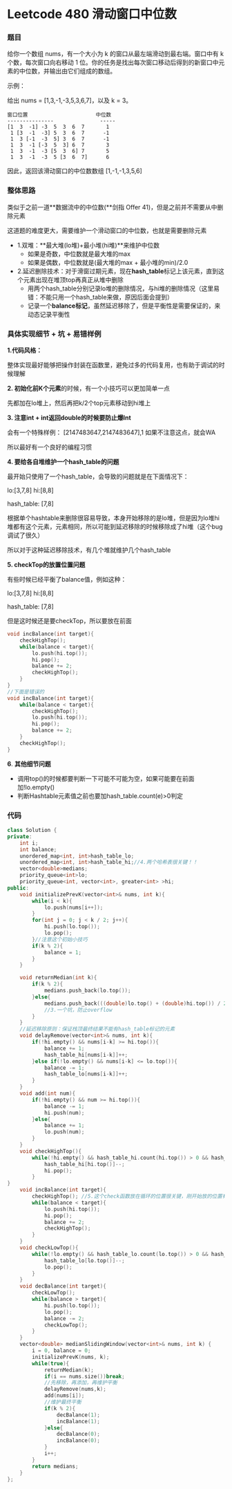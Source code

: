 # Leetcode 480 滑动窗口中位数

### 题目

给你一个数组 nums，有一个大小为 k 的窗口从最左端滑动到最右端。窗口中有 k 个数，每次窗口向右移动 1 位。你的任务是找出每次窗口移动后得到的新窗口中元素的中位数，并输出由它们组成的数组。

示例：

给出 nums = \[1,3,-1,-3,5,3,6,7\]，以及 k = 3。

```text
窗口位置                      中位数
---------------               -----
[1  3  -1] -3  5  3  6  7       1
 1 [3  -1  -3] 5  3  6  7      -1
 1  3 [-1  -3  5] 3  6  7      -1
 1  3  -1 [-3  5  3] 6  7       3
 1  3  -1  -3 [5  3  6] 7       5
 1  3  -1  -3  5 [3  6  7]      6
```

 因此，返回该滑动窗口的中位数数组 \[1,-1,-1,3,5,6\]

### 整体思路

类似于之前一道**数据流中的中位数\(**剑指 Offer 41\)，但是之前并不需要从中删除元素

这道题的难度更大，需要维护一个滑动窗口的中位数，也就是需要删除元素

* 1.双堆：**最大堆\(lo堆\)+最小堆\(hi堆\)**来维护中位数
  * 如果是奇数，中位数就是最大堆的max
  * 如果是偶数，中位数就是\(最大堆的max + 最小堆的min\)/2.0
* 2.延迟删除技术：对于滑窗过期元素，现在**hash\_table**标记上该元素，直到这个元素出现在堆顶top再真正从堆中删除
  * 用两个hash\_table分别记录lo堆的删除情况，与hi堆的删除情况（这里易错：不能只用一个hash\_table来做，原因后面会提到）
  * 记录一个**balance标记**，虽然延迟移除了，但是平衡性是需要保证的，来动态记录平衡性

### 具体实现细节 + 坑 + 易错样例

**1.代码风格：**

整体实现最好能够把操作封装在函数里，避免过多的代码复用，也有助于调试的时候理解

**2. 初始化前K个元素**的时候，有一个小技巧可以更加简单一点

先都加在lo堆上，然后再把k/2个top元素移动到hi堆上

**3. 注意int + int返回double的时候要防止爆Int**

会有一个特殊样例： \[2147483647,2147483647\],1 如果不注意这点，就会WA

所以最好有一个良好的编程习惯

**4. 要给各自堆维护一个hash\_table的问题**

最开始只使用了一个hash\_table，会导致的问题就是在下面情况下：

lo:\[3,7,8\] hi:\[8,8\] 

hash\_table: \[7,8\]

根据单个hashtable来删除很容易导致，本身开始移除的是lo堆，但是因为lo堆hi堆都有这个元素，元素相同，所以可能到延迟移除的时候移除成了hi堆（这个bug调试了很久）

所以对于这种延迟移除技术，有几个堆就维护几个hash\_table

**5. checkTop的放置位置问题**

有些时候已经平衡了balance值，例如这种：

lo:\[3,7,8\] hi:\[8,8\] 

hash\_table: \[7,8\]

但是这时候还是要checkTop，所以要放在前面

```cpp
void incBalance(int target){
    checkHighTop(); 
    while(balance < target){
        lo.push(hi.top());
        hi.pop();
        balance += 2;
        checkHighTop();
    }
}
//下面是错误的
void incBalance(int target){
    while(balance < target){
        checkHighTop(); 
        lo.push(hi.top());
        hi.pop();
        balance += 2;
    }
    checkHighTop();
}
```

**6**. **其他细节问题**

* 调用top\(\)的时候都要判断一下可能不可能为空，如果可能要在前面加!lo.empty\(\)
* 判断Hashtable元素值之前也要加hash\_table.count\(e\)&gt;0判定

### 代码

```cpp
class Solution {
private:
    int i; 
    int balance;
    unordered_map<int, int>hash_table_lo;
    unordered_map<int, int>hash_table_hi;//4.两个哈希表很关键！！
    vector<double>medians;
    priority_queue<int>lo;
    priority_queue<int, vector<int>, greater<int> >hi;
public:
    void initializePrevK(vector<int>& nums, int k){
        while(i < k){
            lo.push(nums[i++]);
        }
        for(int j = 0; j < k / 2; j++){
            hi.push(lo.top());
            lo.pop();
        }//注意这个初始小技巧
        if(k % 2){
            balance = 1;
        }
    }

    void returnMedian(int k){
        if(k % 2){
            medians.push_back(lo.top());
        }else{
            medians.push_back(((double)lo.top() + (double)hi.top()) / 2.0); 
            //3.一个坑，防止overflow
        }
    }
    //延迟移除原则：保证栈顶最终结果不能有hash_table标记的元素
    void delayRemove(vector<int>& nums, int k){
        if(!hi.empty() && nums[i-k] >= hi.top()){
            balance += 1;
            hash_table_hi[nums[i-k]]++;
        }else if(!lo.empty() && nums[i-k] <= lo.top()){
            balance -= 1;
            hash_table_lo[nums[i-k]]++;
        }
    }
    void add(int num){
        if(!hi.empty() && num >= hi.top()){
            balance -= 1;
            hi.push(num);
        }else{
            balance += 1;
            lo.push(num);
        }
    }
    void checkHighTop(){
        while(!hi.empty() && hash_table_hi.count(hi.top()) > 0 && hash_table_hi[hi.top()] > 0){
            hash_table_hi[hi.top()]--;
            hi.pop();
        }
}
    void incBalance(int target){
        checkHighTop(); //5.这个check函数放在循环的位置很关键，刚开始放的位置有问题debug了很久
        while(balance < target){
            lo.push(hi.top());
            hi.pop();
            balance += 2;
            checkHighTop();
        }
    }
    void checkLowTop(){
        while(!lo.empty() && hash_table_lo.count(lo.top()) > 0 && hash_table_lo[lo.top()] > 0){
            hash_table_lo[lo.top()]--;
            lo.pop();
        }
    }
    void decBalance(int target){
        checkLowTop();
        while(balance > target){
            hi.push(lo.top());
            lo.pop();
            balance -= 2;
            checkLowTop();
        }
    }
    vector<double> medianSlidingWindow(vector<int>& nums, int k) {
        i = 0, balance = 0;
        initializePrevK(nums, k);
        while(true){
            returnMedian(k);
            if(i == nums.size())break;
            //先移除，再添加，再维护平衡
            delayRemove(nums,k);
            add(nums[i]);
            //维护最终平衡
            if(k % 2){
                decBalance(1);
                incBalance(1);
            }else{
                decBalance(0);
                incBalance(0);
            } 
            i++;
        }
        return medians;
    }
};
```

